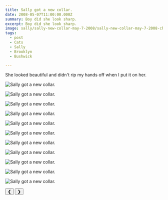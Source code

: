 ```yaml
---
title: Sally got a new collar.
date: 2008-05-07T11:00:00.000Z
summary: Boy did she look sharp.
excerpt: Boy did she look sharp.
image: sally/sally-new-collar-may-7-2008/sally-new-collar-may-7-2008-chandelilcious.jpg
tags:
  - post 
  - Cats 
  - Sally
  - Brooklyn
  - Bushwick

---
```


She looked beautiful and didn't rip my hands off when I put it on her.

<div id="viewport">

![Sally got a new collar.](/static/img/sally/sally-new-collar-may-7-2008/sally-new-collar-may-7-2008-bushwick.jpg "MSally got a new collar.")

![Sally got a new collar.](/static/img/sally/sally-new-collar-may-7-2008/sally-new-collar-may-7-2008-sallyatwork.jpg "Sally got a new collar.")

![Sally got a new collar.](/static/img/sally/sally-new-collar-may-7-2008/sally-new-collar-may-7-2008-sallycollar.jpg "MSally got a new collar.")

![Sally got a new collar.](/static/img/sally/sally-new-collar-may-7-2008/sally-new-collar-may-7-2008-sallyrollingontable.jpg "Sally got a new collar.")

![Sally got a new collar.](/static/img/sally/sally-new-collar-may-7-2008/sally-new-collar-may-7-2008-sallyseductress.jpg "Sally got a new collar.")

![Sally got a new collar.](/static/img/sally/sally-new-collar-may-7-2008/sally-new-collar-may-7-2008-sallyserene.jpg "Sally got a new collar.")

![Sally got a new collar.](/static/img/sally/sally-new-collar-may-7-2008/sally-new-collar-may-7-2008-sallysupercute.jpg "MSally got a new collar.")

![Sally got a new collar.](/static/img/sally/sally-new-collar-may-7-2008/sally-new-collar-may-7-2008-sallyuhuh.jpg "Sally got a new collar.")

![Sally got a new collar.](/static/img/sally/sally-new-collar-may-7-2008/sally-new-collar-may-7-2008-sallyverycute.jpg "Sally got a new collar.")

![Sally got a new collar.](/static/img/sally/sally-new-collar-may-7-2008/sally-new-collar-may-7-2008-piromano1.jpg "Sally got a new collar.")

![Sally got a new collar.](/static/img/sally/sally-new-collar-may-7-2008/sally-new-collar-may-7-2008-piromano2.jpg "Sally got a new collar.")

</div>
<div class="flex row-reverse space-between">
  <div id="caption"></div>
  <div class="prevnext-container">
    <button id="buttonPrevious">&#10094;</button>
    <button id="buttonNext">&#10095;</button>
  </div>
</div>

